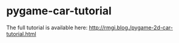 # pygame-car-tutorial
The full tutorial is available here: http://rmgi.blog./pygame-2d-car-tutorial.html